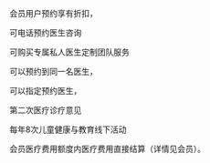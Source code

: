 会员用户预约享有折扣，

可电话预约医生咨询

可购买专属私人医生定制团队服务

可以预约到同一名医生，

可以指定预约医生，

第二次医疗诊疗意见

每年8次儿童健康与教育线下活动

会员医疗费用额度内医疗费用直接结算（详情见会员）。

